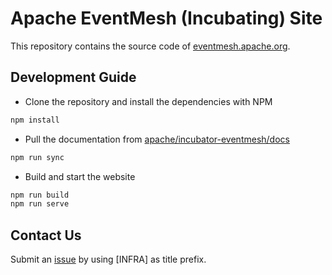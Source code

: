 # Apache EventMesh (Incubating) Site

This repository contains the source code of [eventmesh.apache.org](https://eventmesh.apache.org).

## Development Guide

- Clone the repository and install the dependencies with NPM

```sh
npm install
```

- Pull the documentation from [apache/incubator-eventmesh/docs](https://github.com/apache/incubator-eventmesh/tree/master/docs)

```sh
npm run sync
```

- Build and start the website

```sh
npm run build
npm run serve
```

## Contact Us

Submit an [issue](https://github.com/apache/incubator-eventmesh/issues/new/choose) by using [INFRA] as title prefix.
